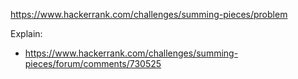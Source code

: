 https://www.hackerrank.com/challenges/summing-pieces/problem

Explain:

- https://www.hackerrank.com/challenges/summing-pieces/forum/comments/730525

